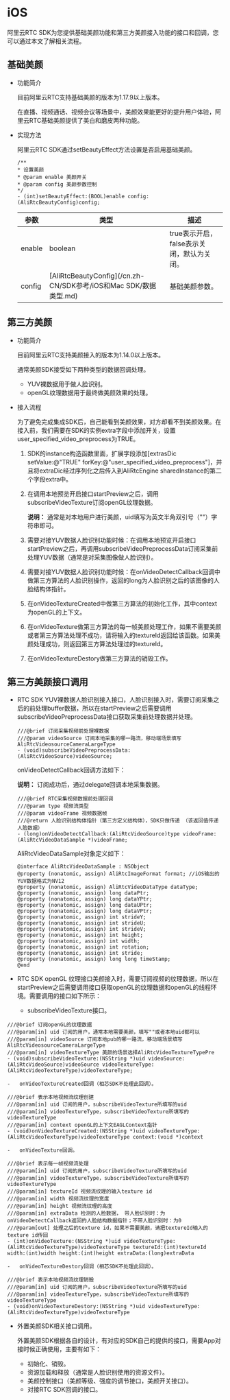 # iOS

阿里云RTC SDK为您提供基础美颜功能和第三方美颜接入功能的接口和回调，您可以通过本文了解相关流程。

## 基础美颜

-   功能简介

    目前阿里云RTC支持基础美颜的版本为1.17.9以上版本。

    在直播、视频通话、视频会议等场景中，美颜效果能更好的提升用户体验，阿里云RTC基础美颜提供了美白和磨皮两种功能。

-   实现方法

    阿里云RTC SDK通过setBeautyEffect方法设置是否启用基础美颜。

    ```
    /** 
    * 设置美颜 
    * @param enable 美颜开关 
    * @param config 美颜参数控制 
    */
    - (int)setBeautyEffect:(BOOL)enable config:(AliRtcBeautyConfig)config;
    ```

    |参数|类型|描述|
    |--|--|--|
    |enable|boolean|true表示开启，false表示关闭，默认为关闭。|
    |config|[AliRtcBeautyConfig](/cn.zh-CN/SDK参考/iOS和Mac SDK/数据类型.md)|基础美颜参数。|


## 第三方美颜

-   功能简介

    目前阿里云RTC支持美颜接入的版本为1.14.0以上版本。

    通常美颜SDK接受如下两种类型的数据回调处理。

    -   YUV裸数据用于做人脸识别。
    -   openGL纹理数据用于最终做美颜效果的处理。
-   接入流程

    为了避免完成集成SDK后，自己能看到美颜效果，对方却看不到美颜效果。在接入前，我们需要在SDK的实例extra字段中添加开关，设置user\_specified\_video\_preprocess为TRUE。

    1.  SDK的instance构造函数里面，扩展字段添加\[extrasDic setValue:@"TRUE" forKey:@"user\_specified\_video\_preprocess"\]，并且将extraDic经过序列化之后传入到AliRtcEngine sharedInstance的第二个字段extra中。
    2.  在调用本地预览开启接口startPreview之后，调用subscribeVideoTexture订阅openGL纹理数据。

        **说明：** 通常是对本地用户进行美颜，uid填写为英文半角双引号（""）字符串即可。

    3.  需要对接YUV数据人脸识别功能时候：在调用本地预览开启接口startPreview之后，再调用subscribeVideoPreprocessData订阅采集前处理YUV数据（通常是对采集图像做人脸识别）。
    4.  需要对接YUV数据人脸识别功能时候：在onVideoDetectCallback回调中做第三方算法的人脸识别操作，返回的long为人脸识别之后的该图像的人脸结构体指针。
    5.  在onVideoTextureCreated中做第三方算法的初始化工作，其中context为openGL的上下文。
    6.  在onVideoTexture做第三方算法的每一帧美颜处理工作，如果不需要美颜或者第三方算法处理不成功，请将输入的textureId返回给该函数。如果美颜处理成功，则返回第三方算法处理过的textureId。
    7.  在onVideoTextureDestory做第三方算法的销毁工作。

## 第三方美颜接口调用

-   RTC SDK YUV裸数据人脸识别接入接口，人脸识别接入时，需要订阅采集之后的前处理buffer数据，所以在startPreview之后需要调用subscribeVideoPreprocessData接口获取采集前处理数据并处理。

    ```
    ///@brief 订阅采集视频前处理裸数据
    ///@param videoSource 订阅本地采集的哪一路流，移动端场景填写AliRtcVideosourceCameraLargeType
    - (void)subscribeVideoPreprocessData:(AliRtcVideoSource)videoSource;
    ```

    onVideoDetectCallback回调方法如下：

    **说明：** 订阅成功后，通过delegate回调本地采集数据。

    ```
    ///@brief RTC采集视频数据前处理回调
    ///@param type 视频流类型
    ///@param videoFrame 视频数据帧
    ///@return 人脸识别结构体指针（第三方定义结构体），SDK只做传递 （该返回值传递人脸数据）
    - (long)onVideoDetectCallback:(AliRtcVideoSource)type videoFrame:(AliRtcVideoDataSample *)videoFrame;
    ```

    AliRtcVideoDataSample对象定义如下：

    ```
    @interface AliRtcVideoDataSample : NSObject
    @property (nonatomic, assign) AliRtcImageFormat format; //iOS输出的YUV数据格式为NV12
    @property (nonatomic, assign) AliRtcVideoDataType dataType;
    @property (nonatomic, assign) long dataPtr;
    @property (nonatomic, assign) long dataYPtr;
    @property (nonatomic, assign) long dataUPtr;
    @property (nonatomic, assign) long dataVPtr;
    @property (nonatomic, assign) int strideY;
    @property (nonatomic, assign) int strideU;
    @property (nonatomic, assign) int strideV;
    @property (nonatomic, assign) int height;
    @property (nonatomic, assign) int width;
    @property (nonatomic, assign) int rotation;
    @property (nonatomic, assign) int stride;
    @property (nonatomic, assign) long long timeStamp;
    @end
    ```

-   RTC SDK openGL 纹理接口美颜接入时，需要订阅视频的纹理数据，所以在startPreview之后需要调用接口获取openGL的纹理数据和openGL的线程环境。需要调用的接口如下所示：

    -   subscribeVideoTexture接口。

```
///@brief 订阅openGL的纹理数据
///@param[in] uid 订阅的用户，通常本地需要美颜，填写""或者本地uid都可以
///@param[in] videoSource 订阅本地pub的哪一路流，移动端场景填写AliRtcVideosourceCameraLargeType
///@param[in] videoTextureType 美颜的场景选择AliRtcVideoTextureTypePre
- (void)subscribeVideoTexture:(NSString *)uid videoSource:(AliRtcVideoSource)videoSource videoTextureType:(AliRtcVideoTextureType)videoTextureType;
```

    -   onVideoTextureCreated回调（相芯SDK不处理此回调）。

```
///@brief 表示本地视频流纹理创建
///@param[in] uid 订阅的用户，subscribeVideoTexture所填写的uid
///@param[in] videoTextureType，subscribeVideoTexture所填写的videoTextureType
///@param[in] context openGL的上下文EAGLContext指针
- (void)onVideoTextureCreated:(NSString *)uid videoTextureType:(AliRtcVideoTextureType)videoTextureType context:(void *)context
```

    -   onVideoTexture回调。

```
///@brief 表示每一帧视频流处理
///@param[in] uid 订阅的用户，subscribeVideoTexture所填写的uid
///@param[in] videoTextureType，subscribeVideoTexture所填写的videoTextureType
///@param[in] textureId 视频流纹理的输入texture id
///@param[in] width 视频流纹理的宽度
///@param[in] height 视频流纹理的高度
///@param[in] extraData 检测的人脸数据， 带人脸识别时：为onVideoDetectCallback返回的人脸结构数据指针；不带人脸识别时：为0
///@param[out] 处理之后的texture id，如果不需要美颜，请把textureId输入的texture id传回
- (int)onVideoTexture:(NSString *)uid videoTextureType:(AliRtcVideoTextureType)videoTextureType textureId:(int)textureId width:(int)width height:(int)height extraData:(long)extraData
```

    -   onVideoTextureDestory回调（相芯SDK不处理此回调）。

```
///@brief 表示本地视频流纹理销毁
///@param[in] uid 订阅的用户，subscribeVideoTexture所填写的uid
///@param[in] videoTextureType，subscribeVideoTexture所填写的videoTextureType
- (void)onVideoTextureDestory:(NSString *)uid videoTextureType:(AliRtcVideoTextureType)videoTextureType
```

-   外置美颜SDK相关接口调用。

    外置美颜SDK根据各自的设计，有对应的SDK自己的提供的接口，需要App对接时候正确使用，主要有如下：

    -   初始化、销毁。
    -   资源加载和释放（通常是人脸识别使用的资源文件）。
    -   美颜控制接口（美颜等级、强度的调节接口，美颜开关接口）。
    -   对接RTC SDK回调的接口。

